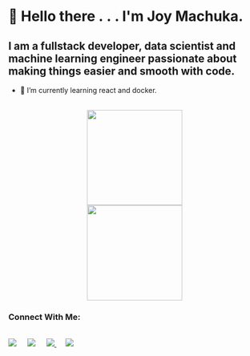 # :wave: Hello there .&nbsp;.&nbsp;. I'm Joy Machuka.

## I am a fullstack developer, data scientist and machine learning engineer passionate about making things easier and smooth with code.

- 🌱 I’m currently learning react and docker.

<br>
<div align="center">
  <img height="190rem" width="auto" src="https://github-readme-stats.vercel.app/api?username=MachukaJoy&show_icons=true&theme=tokyonight&include_all_commits=true&count_private=true"/>
  <br>
  <img height="190rem" width="auto"  src="https://github-readme-stats.vercel.app/api/top-langs/?username=MachukaJoy&layout=compact&langs_count=7&theme=tokyonight"/>
</div>

### Connect With Me:

<br>
<div> 
 <a href="mailto:machukajoy@gmail.com" target="_blank" style="margin-right: 2%;"><img src="https://img.shields.io/badge/Gmail-D14836?style=for-the-badge&logo=gmail&logoColor=white" target="_blank"></a> &nbsp;
 <a href="https://www.linkedin.com/in/joy-machuka/" target="_blank" style="margin-right: 2%;"><img src="https://img.shields.io/badge/-LinkedIn-%230077B5?style=for-the-badge&logo=linkedin&logoColor=white" target="_blank"></a> &nbsp;
 <a href="https://twitter.com/ms_machuka" target="_blank" style="margin-right: 2%;"><img src="https://img.shields.io/badge/Twitter-blue?style=for-the-badge&logo=twitter&logoColor=white" target="_blank">
</a>&nbsp;
 <a href="https://imposterlydatafied.medium.com/" target="_blank" style="margin-right: 2%;"><img src="https://img.shields.io/badge/MEDIUM-12100E?logo=medium&color=fe6e95&logoColor=white" target="_blank"></a>

</div>
<!---
MachukaJoy/MachukaJoy is a ✨ special ✨ repository because its `README.md` (this file) appears on your GitHub profile.
You can click the Preview link to take a look at your changes.
--->
